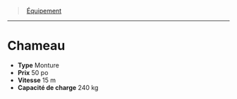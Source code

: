 ﻿---
!EquipmentItem
Type: Monture
Price: 50 po
WeightCapacity: 240 kg
Speed: 15 m
Id: equipment_hd.md#chameau
ParentLink: equipment_hd.md#Équipement
Name: Chameau
ParentName: Équipement
NameLevel: 1
Attributes: {}
AttributesDictionary: >+
  {}

---
> [Équipement](hd_equipment.md)

---

# Chameau

- **Type** Monture
- **Prix** 50 po
- **Vitesse** 15 m
- **Capacité de charge** 240 kg

